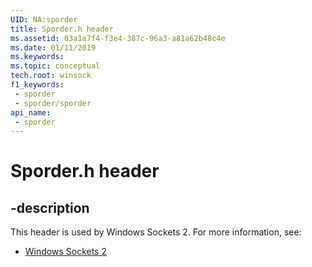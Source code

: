 ```yaml
---
UID: NA:sporder
title: Sporder.h header
ms.assetid: 03a1a7f4-f3e4-387c-96a3-a81a62b48c4e
ms.date: 01/11/2019
ms.keywords: 
ms.topic: conceptual
tech.root: winsock
f1_keywords:
 - sporder
 - sporder/sporder
api_name:
 - sporder
---
```


# Sporder.h header


## -description

This header is used by Windows Sockets 2. For more information, see:

- [Windows Sockets 2](../_winsock/index.md)

